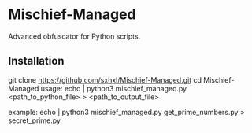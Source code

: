# Mischief-Managed
Advanced obfuscator for Python scripts.

## Installation

git clone https://github.com/sxhxl/Mischief-Managed.git
cd Mischief-Managed
usage:
echo | python3 mischief_managed.py <path_to_python_file> > <path_to_output_file>

example:
echo | python3 mischief_managed.py get_prime_numbers.py > secret_prime.py
